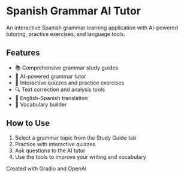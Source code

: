 # Spanish Grammar AI Tutor

An interactive Spanish grammar learning application with AI-powered tutoring, practice exercises, and language tools.

## Features

- 📚 Comprehensive grammar study guides
- 🤖 AI-powered grammar tutor
- 🎯 Interactive quizzes and practice exercises
- 🔍 Text correction and analysis tools
- 🔄 English-Spanish translation
- 📝 Vocabulary builder

## How to Use

1. Select a grammar topic from the Study Guide tab
2. Practice with interactive quizzes
3. Ask questions to the AI tutor
4. Use the tools to improve your writing and vocabulary

Created with Gradio and OpenAI